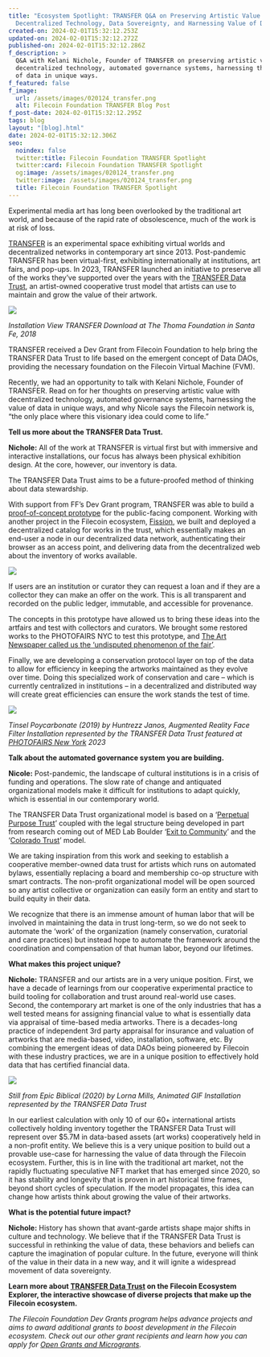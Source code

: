 ```yaml
---
title: "Ecosystem Spotlight: TRANSFER Q&A on Preserving Artistic Value with
  Decentralized Technology, Data Sovereignty, and Harnessing Value of Data"
created-on: 2024-02-01T15:32:12.253Z
updated-on: 2024-02-01T15:32:12.272Z
published-on: 2024-02-01T15:32:12.286Z
f_description: >
  Q&A with Kelani Nichole, Founder of TRANSFER on preserving artistic value with
  decentralized technology, automated governance systems, harnessing the value
  of data in unique ways.
f_featured: false
f_image:
  url: /assets/images/020124_transfer.png
  alt: Filecoin Foundation TRANSFER Blog Post
f_post-date: 2024-02-01T15:32:12.295Z
tags: blog
layout: "[blog].html"
date: 2024-02-01T15:32:12.306Z
seo:
  noindex: false
  twitter:title: Filecoin Foundation TRANSFER Spotlight
  twitter:card: Filecoin Foundation TRANSFER Spotlight
  og:image: /assets/images/020124_transfer.png
  twitter:image: /assets/images/020124_transfer.png
  title: Filecoin Foundation TRANSFER Spotlight
---
```

Experimental media art has long been overlooked by the traditional art world, and because of the rapid rate of obsolescence, much of the work is at risk of loss. 

[TRANSFER](http://transfer.art) is an experimental space exhibiting virtual worlds and decentralized networks in contemporary art since 2013. Post-pandemic TRANSFER has been virtual-first, exhibiting internationally at institutions, art fairs, and pop-ups. In 2023, TRANSFER launched an initiative to preserve all of the works they’ve supported over the years with the [TRANSFER Data Trust](https://transfergallery.com/data-trust/), an artist-owned cooperative trust model that artists can use to maintain and grow the value of their artwork.

![](https://lh7-us.googleusercontent.com/q-4Qu09242_zGqUTAU4OcblGN5ZPs7cy-LRgQzE9fLoczigTxKKtoDKqrDbRQKBZW3WRs23oF0etAJ6ter-ATP7Zv6yTWWAKiBdhORgvYaAPbvGpN9qz_Ee-cftIfrab1iFw6UQ3-rdoraO5ptI3JqU)

*Installation View TRANSFER Download at The Thoma Foundation in Santa Fe, 2018*

TRANSFER received a Dev Grant from Filecoin Foundation to help bring the TRANSFER Data Trust to life based on the emergent concept of Data DAOs, providing the necessary foundation on the Filecoin Virtual Machine (FVM). 

Recently, we had an opportunity to talk with Kelani Nichole, Founder of TRANSFER. Read on for her thoughts on preserving artistic value with decentralized technology, automated governance systems, harnessing the value of data in unique ways, and why Nicole says the Filecoin network is, “the only place where this visionary idea could come to life.”

**Tell us more about the TRANSFER Data Trust.**

**Nichole:** All of the work at TRANSFER is virtual first but with immersive and interactive installations, our focus has always been physical exhibition design. At the core, however, our inventory is data. 

The TRANSFER Data Trust aims to be a future-proofed method of thinking about data stewardship.

With support from FF’s Dev Grant program, TRANSFER was able to build a [proof-of-concept prototype](https://transfer-trust.fission.app/) for the public-facing component. Working with another project in the Filecoin ecosystem, [Fission](https://fission.codes/), we built and deployed a decentralized catalog for works in the trust, which essentially makes an end-user a node in our decentralized data network, authenticating their browser as an access point, and delivering data from the decentralized web about the inventory of works available. 

![](https://lh7-us.googleusercontent.com/HLW1nVm4lBmb31IeL3Ph2sXq2-ueNSHlGynm9V34ePot3pXrTVBNJA1O2YPv4XOngmI9rxVQjqlLiMJ2l_rdZ78_2-JX94wEwWXOoAVPHGr0SVJDlMJv7Kv08ObYoi77P-0TEwYGFBpfFxK3DovFU6I)

If users are an institution or curator they can request a loan and if they are a collector they can make an offer on the work. This is all transparent and recorded on the public ledger, immutable, and accessible for provenance. 

The concepts in this prototype have allowed us to bring these ideas into the artfairs and test with collectors and curators. We brought some restored works to the PHOTOFAIRS NYC to test this prototype, and [The Art Newspaper called us the ‘undisputed phenomenon of the fair’](https://www.theartnewspaper.com/2023/09/08/photofairs-new-york-preview-day-report). 

Finally, we are developing a conservation protocol layer on top of the data to allow for efficiency in keeping the artworks maintained as they evolve over time. Doing this specialized work of conservation and care – which is currently centralized in institutions – in a decentralized and distributed way will create great efficiencies can ensure the work stands the test of time.

![](https://lh7-us.googleusercontent.com/Vm9X8zYn6LuIjr3qQHu1AOZGT5f5Ww2V3C8aDllYVA8uY8RfCQ0AbFgGpbWwJdcQhpZVzjyGuXJXcpf04lw950KxyMXDccVRWUOY3wobbr92No_jzDpl6GPuNbGu-Su8KwcDiwLjEucmOzePUy6AIfo)

*Tinsel Poycarbonate (2019) by Huntrezz Janos, Augmented Reality Face Filter Installation represented by the TRANSFER Data Trust featured at [PHOTOFAIRS New York](https://www.photofairs.org/newyork/) 2023*

**Talk about the automated governance system you are building.**

**Nicole:** Post-pandemic, the landscape of cultural institutions is in a crisis of funding and operations. The slow rate of change and antiquated organizational models make it difficult for institutions to adapt quickly, which is essential in our contemporary world. 

The TRANSFER Data Trust organizational model is based on a ‘[Perpetual Purpose Trust](https://www.purpose-us.com/writing/whats-a-perpetual-purpose-trust)’ coupled with the legal structure being developed in part from research coming out of MED Lab Boulder ‘[Exit to Community](https://e2c.how/)’ and the ‘[Colorado Trust](https://www.coloradotrust.org/)’ model. 

We are taking inspiration from this work and seeking to establish a cooperative member-owned data trust for artists which runs on automated bylaws, essentially replacing a board and membership co-op structure with smart contracts. The non-profit organizational model will be open sourced so any artist collective or organization can easily form an entity and start to build equity in their data.

We recognize that there is an immense amount of human labor that will be involved in maintaining the data in trust long-term, so we do not seek to automate the ‘work’ of the organization (namely conservation, curatorial and care practices) but instead hope to automate the framework around the coordination and compensation of that human labor, beyond our lifetimes.

**What makes this project unique?**

**Nichole:** TRANSFER and our artists are in a very unique position. First, we have a decade of learnings from our cooperative experimental practice to build tooling for collaboration and trust around real-world use cases. Second, the contemporary art market is one of the only industries that has a well tested means for assigning financial value to what is essentially data via appraisal of time-based media artworks. There is a decades-long practice of independent 3rd party appraisal for insurance and valuation of artworks that are media-based, video, installation, software, etc. By combining the emergent ideas of data DAOs being pioneered by Filecoin with these industry practices, we are in a unique position to effectively hold data that has certified financial data. 

![](https://lh7-us.googleusercontent.com/fkNd9l4Gm9vXjiG_HEEi8XyUV_9SUuZQ8cB3icHP7UiVhOZr_gs5Zfk8VmABLswlmzEhkeCPeUNYS_7o7pHnHU20_7p8-IQYcPQDNFR3LmjmZ15PuVIVR_Pm4Gx5urPxe7bRwSa8Erz7Q2i9A0w7r1Q)

*Still from Epic Biblical (2020) by Lorna Mills, Animated GIF Installation represented by the TRANSFER Data Trust*

In our earliest calculation with only 10 of our 60+ international artists collectively holding inventory together the TRANSFER Data Trust will represent over $5.7M in data-based assets (art works) cooperatively held in a non-profit entity. We believe this is a very unique position to build out a provable use-case for harnessing the value of data through the Filecoin ecosystem. Further, this is in line with the traditional art market, not the rapidly fluctuating speculative NFT market that has emerged since 2020, so it has stability and longevity that is proven in art historical time frames, beyond short cycles of speculation. If the model propagates, this idea can change how artists think about growing the value of their artworks.

**What is the potential future impact?**

**Nichole:** History has shown that avant-garde artists shape major shifts in culture and technology. We believe that if the TRANSFER Data Trust is successful in rethinking the value of data, these behaviors and beliefs can capture the imagination of popular culture. In the future, everyone will think of the value in their data in a new way, and it will ignite a widespread movement of data sovereignty.

**L﻿earn more about [TRANSFER Data Trust](https://fil.org/ecosystem-projects/transfer-data-trust/) on the Filecoin Ecosystem Explorer, the interactive showcase of diverse projects that make up the Filecoin ecosystem.**

*The Filecoin Foundation Dev Grants program helps advance projects and aims to award additional grants to boost development in the Filecoin ecosystem. Check out our other grant recipients and learn how you can apply for [Open Grants and Microgrants](https://fil.org/grants).*